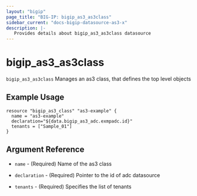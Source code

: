 ```yaml
---
layout: "bigip"
page_title: "BIG-IP: bigip_as3_as3class"
sidebar_current: "docs-bigip-datasource-as3-x"
description: |-
   Provides details about bigip_as3_as3class datasource
---
```


# bigip\_as3\_as3class

`bigip_as3_as3class` Manages an as3 class, that defines the top level objects

## Example Usage


```hcl
resource "bigip_as3_class" "as3-example" {
  name = "as3-example"
  declaration="${data.bigip_as3_adc.exmpadc.id}"
  tenants = ["Sample_01"]
}
```

## Argument Reference

* `name` - (Required) Name of the as3 class

* `declaration` - (Required) Pointer to the id of adc datasource

* `tenants` - (Required) Specifies the list of tenants
